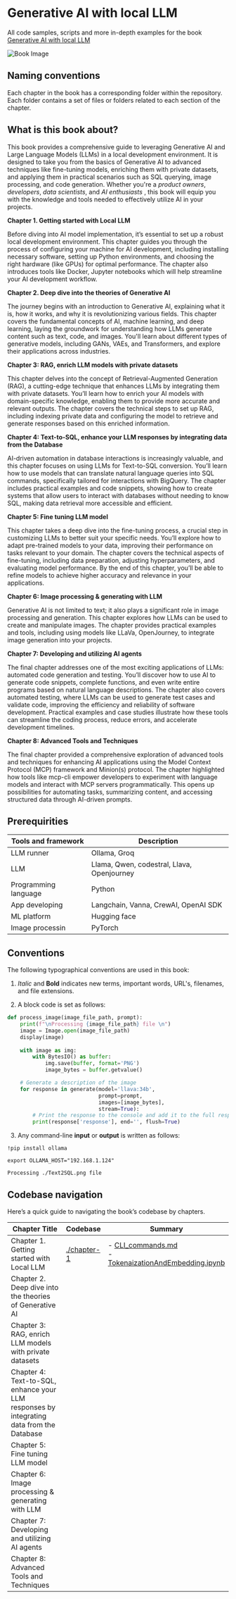 # Generative AI with local LLM
All code samples, scripts and more in-depth examples for the book [Generative AI with local LLM](https://leanpub.com/quickstartwithai)

<img src="./GenAILLM.png" alt="Book Image">

## Naming conventions

Each chapter in the book has a corresponding folder within the repository. Each folder contains a set of files or folders related to each section of the chapter.

## What is this book about?

This book provides a comprehensive guide to leveraging Generative AI and Large Language Models (LLMs) in a local development environment. It is designed to take you from the basics of Generative AI to advanced techniques like fine-tuning models, enriching them with private datasets, and applying them in practical scenarios such as SQL querying, image processing, and code generation. Whether you're a _product owners_, _developers_, _data scientists_, and _AI enthusiasts_ , this book will equip you with the knowledge and tools needed to effectively utilize AI in your projects.

__Chapter 1. Getting started with Local LLM__

Before diving into AI model implementation, it’s essential to set up a robust local development environment. This chapter guides you through the process of configuring your machine for AI development, including installing necessary software, setting up Python environments, and choosing the right hardware (like GPUs) for optimal performance. The chapter also introduces tools like Docker, Jupyter notebooks which will help streamline your AI development workflow.

__Chapter 2. Deep dive into the theories of Generative AI__

The journey begins with an introduction to Generative AI, explaining what it is, how it works, and why it is revolutionizing various fields. This chapter covers the fundamental concepts of AI, machine learning, and deep learning, laying the groundwork for understanding how LLMs generate content such as text, code, and images. You'll learn about different types of generative models, including GANs, VAEs, and Transformers, and explore their applications across industries.

__Chapter 3: RAG, enrich LLM models with private datasets__

This chapter delves into the concept of Retrieval-Augmented Generation (RAG), a cutting-edge technique that enhances LLMs by integrating them with private datasets. You’ll learn how to enrich your AI models with domain-specific knowledge, enabling them to provide more accurate and relevant outputs. The chapter covers the technical steps to set up RAG, including indexing private data and configuring the model to retrieve and generate responses based on this enriched information.

__Chapter 4: Text-to-SQL, enhance your LLM responses by integrating data from the Database__

AI-driven automation in database interactions is increasingly valuable, and this chapter focuses on using LLMs for Text-to-SQL conversion. You’ll learn how to use models that can translate natural language queries into SQL commands, specifically tailored for interactions with BigQuery. The chapter includes practical examples and code snippets, showing how to create systems that allow users to interact with databases without needing to know SQL, making data retrieval more accessible and efficient.
 
__Chapter 5: Fine tuning LLM model__

This chapter takes a deep dive into the fine-tuning process, a crucial step in customizing LLMs to better suit your specific needs. You’ll explore how to adapt pre-trained models to your data, improving their performance on tasks relevant to your domain. The chapter covers the technical aspects of fine-tuning, including data preparation, adjusting hyperparameters, and evaluating model performance. By the end of this chapter, you’ll be able to refine models to achieve higher accuracy and relevance in your applications.

__Chapter 6: Image processing & generating with LLM__

Generative AI is not limited to text; it also plays a significant role in image processing and generation. This chapter explores how LLMs can be used to create and manipulate images. The chapter provides practical examples and tools, including using models like LLaVa, OpenJourney, to integrate image generation into your projects.

__Chapter 7: Developing and utilizing AI agents__

The final chapter addresses one of the most exciting applications of LLMs: automated code generation and testing. You’ll discover how to use AI to generate code snippets, complete functions, and even write entire programs based on natural language descriptions. The chapter also covers automated testing, where LLMs can be used to generate test cases and validate code, improving the efficiency and reliability of software development. Practical examples and case studies illustrate how these tools can streamline the coding process, reduce errors, and accelerate development timelines.

__Chapter 8: Advanced Tools and Techniques__

The final chapter provided a comprehensive exploration of advanced tools and techniques for enhancing AI applications using the Model Context Protocol (MCP) framework and Minion(s) protocol. The chapter highlighted how tools like mcp-cli empower developers to experiment with language models and interact with MCP servers programmatically. This opens up possibilities for automating tasks, summarizing content, and accessing structured data through AI-driven prompts.

## Prerequirities

| Tools and framework | Description |
|---|---|
| LLM runner | Ollama, Groq |
| LLM | Llama, Qwen, codestral, Llava, Openjourney |
| Programming language | Python |
| App developing | Langchain, Vanna, CrewAI, OpenAI SDK |
| ML platform  | Hugging face |
| Image processin | PyTorch |

## Conventions

The following typographical conventions are used in this book:

1. _Italic_ and __Bold__ indicates new terms, important words, URL's, filenames, and file extensions.

2. A block code is set as follows:

```python
def process_image(image_file_path, prompt):
    print(f"\nProcessing {image_file_path} file \n")
    image = Image.open(image_file_path)
    display(image)
    
    with image as img:
        with BytesIO() as buffer:
            img.save(buffer, format='PNG')
            image_bytes = buffer.getvalue()

    # Generate a description of the image
    for response in generate(model='llava:34b', 
                             prompt=prompt, 
                             images=[image_bytes], 
                             stream=True):
        # Print the response to the console and add it to the full response
        print(response['response'], end='', flush=True)
```

3. Any command-line __input__ or __output__ is written as follows:

```
!pip install ollama

export OLLAMA_HOST="192.168.1.124"

Processing ./Text2SQL.png file 
```
## Codebase navigation

Here’s a quick guide to navigating the book’s codebase by chapters.

| Chapter Title                                                                            | Codebase                   | Summary                                                                                                                           |
|------------------------------------------------------------------------------------------|----------------------------|-----------------------------------------------------------------------------------------------------------------------------------|
| Chapter 1. Getting started with Local LLM                                                | [./chapter-1](./chapter-1) | - [CLI_commands.md](chapter-1/CLI_commands.md)<br/>- [TokenaizationAndEmbedding.ipynb](chapter-1/TokenaizationAndEmbedding.ipynb) |
| Chapter 2. Deep dive into the theories of Generative AI                                  |                            |                                                                                                                                   |
| Chapter 3: RAG, enrich LLM models with private datasets                                  |                            |                                                                                                                                   |
| Chapter 4: Text-to-SQL, enhance your LLM responses by integrating data from the Database |                            |                                                                                                                                   |
| Chapter 5: Fine tuning LLM model                                                         |                            |                                                                                                                                   |
| Chapter 6: Image processing & generating with LLM                                        |                            |                                                                                                                                   |
| Chapter 7: Developing and utilizing AI agents                                            |                            |                                                                                                                                   |
| Chapter 8: Advanced Tools and Techniques                                                 |                            |                                                                                                                                   |


